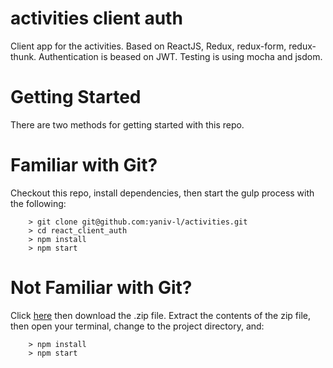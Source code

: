 # activities client auth
Client app for the activities.
Based on ReactJS, Redux, redux-form, redux-thunk.
Authentication is beased on JWT.
Testing is using mocha and jsdom.


# Getting Started

There are two methods for getting started with this repo.

# Familiar with Git?
Checkout this repo, install dependencies, then start the gulp process with the following:

```
	> git clone git@github.com:yaniv-l/activities.git
	> cd react_client_auth
	> npm install
	> npm start
```

# Not Familiar with Git?
Click [here](https://github.com/yaniv-l/activities.git) then download the .zip file.  Extract the contents of the zip file, then open your terminal, change to the project directory, and:

```
	> npm install
	> npm start
```
